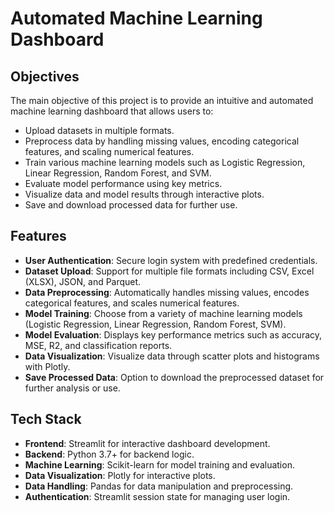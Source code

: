 # Automated Machine Learning Dashboard

## Objectives
The main objective of this project is to provide an intuitive and automated machine learning dashboard that allows users to:
- Upload datasets in multiple formats.
- Preprocess data by handling missing values, encoding categorical features, and scaling numerical features.
- Train various machine learning models such as Logistic Regression, Linear Regression, Random Forest, and SVM.
- Evaluate model performance using key metrics.
- Visualize data and model results through interactive plots.
- Save and download processed data for further use.

## Features
- **User Authentication**: Secure login system with predefined credentials.
- **Dataset Upload**: Support for multiple file formats including CSV, Excel (XLSX), JSON, and Parquet.
- **Data Preprocessing**: Automatically handles missing values, encodes categorical features, and scales numerical features.
- **Model Training**: Choose from a variety of machine learning models (Logistic Regression, Linear Regression, Random Forest, SVM).
- **Model Evaluation**: Displays key performance metrics such as accuracy, MSE, R2, and classification reports.
- **Data Visualization**: Visualize data through scatter plots and histograms with Plotly.
- **Save Processed Data**: Option to download the preprocessed dataset for further analysis or use.

## Tech Stack
- **Frontend**: Streamlit for interactive dashboard development.
- **Backend**: Python 3.7+ for backend logic.
- **Machine Learning**: Scikit-learn for model training and evaluation.
- **Data Visualization**: Plotly for interactive plots.
- **Data Handling**: Pandas for data manipulation and preprocessing.
- **Authentication**: Streamlit session state for managing user login.
